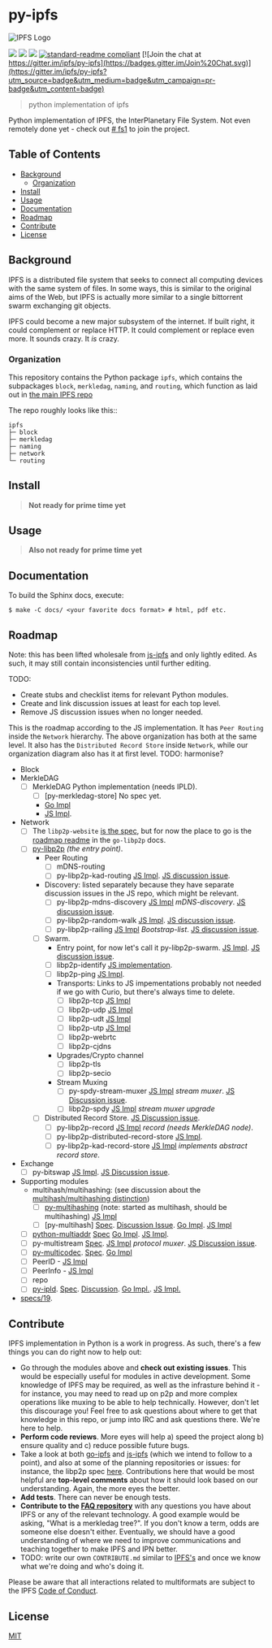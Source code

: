 # py-ipfs

![IPFS Logo](ipfs.png)

[![](https://img.shields.io/badge/made%20by-Protocol%20Labs-blue.svg?style=flat-square)](http://ipn.io)
[![](https://img.shields.io/badge/project-IPFS-blue.svg?style=flat-square)](http://ipfs.io/)
[![](https://img.shields.io/badge/freenode-%23ipfs-blue.svg?style=flat-square)](http://webchat.freenode.net/?channels=%23ipfs)
[![standard-readme compliant](https://img.shields.io/badge/standard--readme-OK-green.svg?style=flat-square)](https://github.com/RichardLitt/standard-readme)
[![Join the chat at https://gitter.im/ipfs/py-ipfs](https://badges.gitter.im/Join%20Chat.svg)](https://gitter.im/ipfs/py-ipfs?utm_source=badge&utm_medium=badge&utm_campaign=pr-badge&utm_content=badge)

> python implementation of ipfs

Python implementation of IPFS, the InterPlanetary File System. Not even
remotely done yet - check out [# fs1](https://github.com/ipfs/py-ipfs/issues/1) to join the project.

## Table of Contents

- [Background](#background)
  - [Organization](#organization)
- [Install](#install)
- [Usage](#usage)
- [Documentation](#documentation)
- [Roadmap](#roadmap)
- [Contribute](#contribute)
- [License](#license)

## Background

IPFS is a distributed file system that seeks to connect all computing devices
with the same system of files. In some ways, this is similar to the original
aims of the Web, but IPFS is actually more similar to a single bittorrent swarm
exchanging git objects.

IPFS could become a new major subsystem of the internet. If built right, it
could complement or replace HTTP. It could complement or replace even more. It
sounds crazy. It *is* crazy.

### Organization

This repository contains the Python package `ipfs`, which contains the
subpackages `block`, `merkledag`, `naming`, and `routing`, which function as
laid out in [the main IPFS repo](http://github.com/ipfs/ipfs)

The repo roughly looks like this::

    ipfs
    ├─ block
    ├─ merkledag
    ├─ naming
    ├─ network
    └─ routing

## Install

> **Not ready for prime time yet**

## Usage

> **Also not ready for prime time yet**

## Documentation

To build the Sphinx docs, execute:
```shell
$ make -C docs/ <your favorite docs format> # html, pdf etc.
```

## Roadmap

Note: this has been lifted wholesale from [js-ipfs](https://github.com/ipfs/js-ipfs) and only lightly edited. As such, it may still contain inconsistencies until further editing.

TODO:

- Create stubs and checklist items for relevant Python modules.
- Create and link discussion issues at least for each top level.
- Remove JS discussion issues when no longer needed.

This is the roadmap according to the JS implementation. It has `Peer Routing` inside the `Network` hierarchy. The above organization has both at the same level. It also has the `Distributed Record Store` inside `Network`, while our organization diagram also has it at first level. TODO: harmonise?

- Block
- MerkleDAG
    - [ ] MerkleDAG Python implementation (needs IPLD).
        - [ ] [py-merkledag-store] No spec yet.
        - [Go Impl](https://github.com/ipfs/go-ipfs/blob/master/merkledag/merkledag.go)
        - [JS Impl](https://github.com/diasdavid/js-merkledag-store).
- Network
    - [ ] The `libp2p-website` [is the spec](https://github.com/diasdavid/libp2p-website), but for now the place to go is the [roadmap readme](https://github.com/diasdavid/go-libp2p/blob/docs/roadmap/README.md) in the `go-libp2p` docs.
    - [ ] [py-libp2p](https://github.com/ipfs/py-ipfs/py-libp2p) _(the entry point)_.
        - Peer Routing
            - [ ] mDNS-routing
            - [ ] py-libp2p-kad-routing [JS Impl](https://github.com/diasdavid/js-libp2p-kad-routing). [JS discussion issue](https://github.com/ipfs/js-ipfs/issues/18).
        - Discovery: listed separately because they have separate discussion issues in the JS repo, which might be relevant.
            - [ ] py-libp2p-mdns-discovery [JS Impl](https://github.com/diasdavid/js-libp2p-mdns-discovery) _mDNS-discovery_. [JS discussion issue](https://github.com/ipfs/js-ipfs/issues/19).
            - [ ] py-libp2p-random-walk [JS Impl](https://github.com/diasdavid/js-libp2p-random-walk). [JS discussion issue](https://github.com/ipfs/js-ipfs/issues/20).
            - [ ] py-libp2p-railing [JS Impl](https://github.com/diasdavid/js-libp2p-railing) _Bootstrap-list_. [JS discussion issue](https://github.com/ipfs/js-ipfs/issues/21).
        - [ ] Swarm.
            - Entry point, for now let's call it py-libp2p-swarm. [JS Impl](https://github.com/diasdavid/js-libp2p-swarm). [JS discussion issue](https://github.com/ipfs/js-ipfs/issues/22).
            - [ ] libp2p-identify [JS implementation](https://github.com/diasdavid/js-libp2p-swarm/tree/master/src/identify).
            - [ ] libp2p-ping [JS Impl](https://github.com/diasdavid/js-ipfs-ping).
            - Transports: Links to JS impementations probably not needed if we go with Curio, but there's always time to delete.
                - [ ] libp2p-tcp [JS Impl](https://github.com/diasdavid/js-libp2p-tcp)
                - [ ] libp2p-udp [JS Impl](https://github.com/diasdavid/js-libp2p-udp)
                - [ ] libp2p-udt [JS Impl](https://github.com/diasdavid/js-libp2p-udt)
                - [ ] libp2p-utp [JS Impl](https://github.com/diasdavid/js-libp2p-utp)
                - [ ] libp2p-webrtc
                - [ ] libp2p-cjdns
            - Upgrades/Crypto channel
                - [ ] libp2p-tls
                - [ ] libp2p-secio
            - Stream Muxing
                - [ ] py-spdy-stream-muxer [JS Impl](https://github.com/diasdavid/js-spdy-stream-muxer) _stream muxer_. [JS Discussion issue](https://github.com/ipfs/js-ipfs/issues/23).
                - [ ] libp2p-spdy [JS Impl](https://github.com/diasdavid/js-libp2p-spdy/blob/master/src/index.js) _stream muxer upgrade_
        - [ ] Distributed Record Store. [JS Discussion issue](https://github.com/ipfs/js-ipfs/issues/25).
            - [ ] py-libp2p-record [JS Impl](https://github.com/diasdavid/js-libp2p-record) _record (needs MerkleDAG node)_.
            - [ ] py-libp2p-distributed-record-store [JS Impl](https://github.com/diasdavid/js-libp2p-distributed-record-store).
            - [ ] py-libp2p-kad-record-store [JS Impl](https://github.com/diasdavid/js-libp2p-kad-record-store) _implements abstract record store_.
- Exchange
    - [ ] py-bitswap [JS Impl](https://github.com/diasdavid/js-bitswap). [JS Discussion issue](https://github.com/ipfs/js-ipfs/issues/17).
- Supporting modules
    - multihash/multihashing: (see discussion about the [multihash/multihashing distinction](https://github.com/ipfs/py-ipfs/issues/23#issuecomment-158345821))
        - [ ] [py-multihashing](https://github.com/JulienPalard/multihash) (note: started as multihash, should be multihashing) [JS Impl](https://github.com/jbenet/js-multihashing)
        - [ ] [py-multihash] [Spec](https://github.com/jbenet/multihash). [Discussion Issue](https://github.com/ipfs/py-ipfs/issues/13). [Go Impl](https://github.com/jbenet/go-multihash). [JS Impl](https://github.com/jbenet/js-multihash)
    - [ ] [python-multiaddr](https://github.com/amstocker/python-multiaddr) [Spec](https://github.com/jbenet/multiaddr) [Go Impl](https://github.com/jbenet/go-multiaddr). [JS Impl](https://github.com/jbenet/js-multiaddr).
    - [ ] py-multistream [Spec](https://github.com/jbenet/multistream). [JS Impl](https://github.com/diasdavid/js-multistream) _protocol muxer_. [JS Discussion issue](https://github.com/ipfs/js-ipfs/issues/24).
    - [ ] [py-multicodec](https://github.com/fredthomsen/py-multicodec). [Spec](https://github.com/jbenet/multicodec). [Go Impl](https://github.com/jbenet/go-multicodec)
    - [ ] PeerID - [JS Impl](https://github.com/diasdavid/js-peer-id)
    - [ ] PeerInfo - [JS Impl](https://github.com/diasdavid/js-peer-info)
    - [ ] repo
    - [ ] [py-ipld](https://github.com/bigchaindb/py-ipld). [Spec](https://github.com/ipfs/specs/pull/37). [Discussion](https://github.com/ipfs/go-ipld/issues/8). [Go Impl.](https://github.com/ipfs/go-ipld). [JS Impl.](https://github.com/diasdavid/js-ipld)
- [specs/19](https://github.com/ipfs/specs/pull/19).


## Contribute

IPFS implementation in Python is a work in progress. As such, there's a few things you can do right now to help out:

  * Go through the modules above and **check out existing issues**. This would be especially useful for modules in active development. Some knowledge of IPFS may be required, as well as the infrasture behind it - for instance, you may need to read up on p2p and more complex operations like muxing to be able to help technically. However, don't let this discourage you! Feel free to ask questions about where to get that knowledge in this repo, or jump into IRC and ask questions there. We're here to help.
  * **Perform code reviews**. More eyes will help a) speed the project along b) ensure quality and c) reduce possible future bugs.
  * Take a look at both [go-ipfs](https://github.com/ipfs/go-ipfs) and [js-ipfs](https://github.com/ipfs/js-ipfs) (which we intend to follow to a point), and also at some of the planning repositories or issues: for instance, the libp2p spec [here](https://github.com/libp2p/specs). Contributions here that would be most helpful are **top-level comments** about how it should look based on our understanding. Again, the more eyes the better.
  * **Add tests**. There can never be enough tests.
  * **Contribute to the [FAQ repository](https://github.com/ipfs/faq/issues)** with any questions you have about IPFS or any of the relevant technology. A good example would be asking, "What is a merkledag tree?". If you don't know a term, odds are someone else doesn't either. Eventually, we should have a good understanding of where we need to improve communications and teaching together to make IPFS and IPN better.
  * TODO: write our own `CONTRIBUTE.md` similar to [IPFS's](https://github.com/ipfs/ipfs/blob/master/CONTRIBUTE.md) and once we know what we're doing and who's doing it.

Please be aware that all interactions related to multiformats are subject to the IPFS [Code of Conduct](https://github.com/ipfs/community/blob/master/code-of-conduct.md).

## License

[MIT](LICENSE)

